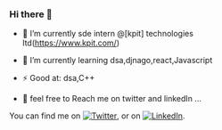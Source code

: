 ### Hi there 👋

- 🔭 I’m currently sde intern @[kpit] technologies ltd(https://www.kpit.com/)

- 🌱 I’m currently learning dsa,djnago,react,Javascript

- ⚡ Good at: dsa,C++

- 💬 feel free to Reach me on twitter and linkedIn ...
 <!-- Actual text -->

You can find me on [![Twitter][1.2]][1], or on [![LinkedIn][2.2]][2].

<!-- Icons -->

[1.2]: http://i.imgur.com/wWzX9uB.png (twitter icon without padding)
[2.2]: https://raw.githubusercontent.com/MartinHeinz/MartinHeinz/master/linkedin-3-16.png (LinkedIn icon without padding)

<!-- Links to your social media accounts -->

[1]: https://twitter.com/sidnikam9
[2]: https://www.linkedin.com/in/saurabh-nikam/

<!--
**saurabh-nikam/saurabh-nikam** is a ✨ _special_ ✨ repository because its `README.md` (this file) appears on your GitHub profile.

Here are some ideas to get you started:

- 🔭 I’m currently sde intern @kpit technologies ltd(https://www.kpit.com/)
- 🌱 I’m currently learning dsa,djnago,react,Javascript
- 👯 I’m looking to collaborate on ...
- 🤔 I’m looking for help with ...
- 💬 Ask me about ...
- 📫 How to reach me: ...
- 😄 Pronouns: ...
- ⚡ Fun fact: ...
-->
